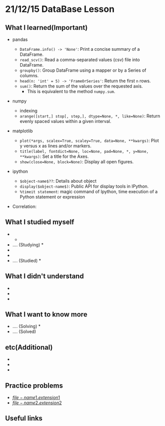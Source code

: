 # 21/12/15 DataBase Lesson

## What I learned(Important)

* pandas
  * `DataFrame.info() -> 'None'`: Print a concise summary of a DataFrame.
  * `read_scv()`: Read a comma-separated values (csv) file into DataFrame.
  * `groupby()`: Group DataFrame using a mapper or by a Series of columns.
  * `head(n: 'int' = 5) -> 'FrameOrSeries'`: Return the first `n` rows.
  * `sum()`: Return the sum of the values over the requested axis.
    * This is equivalent to the method `numpy.sum`.
* numpy
  * indexing
  * `arange([start,] stop[, step,], dtype=None, *, like=None)`: Return evenly spaced values within a given interval.
* matplotlib
  * `plot(*args, scalex=True, scaley=True, data=None, **kwargs)`: Plot y versus x as lines and/or markers.
  * `title(label, fontdict=None, loc=None, pad=None, *, y=None, **kwargs)`: Set a title for the Axes.
  * `show(close=None, block=None)`: Display all open figures.
* ipython
  * `$object-name$??`: Details about object
  * `display($object-name$)`: Public API for display tools in IPython.
  * `%timeit statement`: magic command of Ipython, time execution of a Python statement or expression

* Correlation:

## What I studied myself

*
  *
* .... (Studying)
  *
*
*
* .... (Studied)
  *

## What I didn't understand

*
*
*

## What I want to know more

* .... (Solving)
  *
* .... (Solved)

## etc(Additional)

*
*
*

## Practice problems

* [$file-name1.extension1$]($file-name1.extension1$)
* [$file-name2.extension2$]($file-name2.extension2$)

## Useful links
